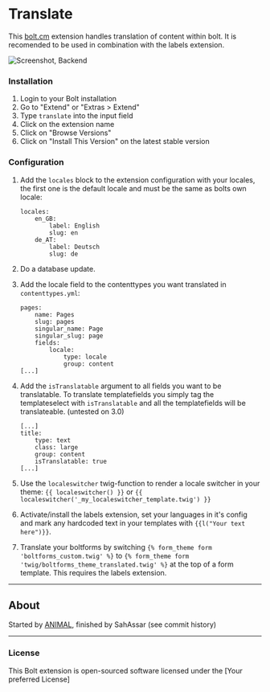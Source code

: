 Translate
======================

This [bolt.cm](https://bolt.cm/) extension handles translation of content within bolt. It is recomended to be
used in combination with the labels extension. 

![Screenshot, Backend](https://cloud.githubusercontent.com/assets/343392/10799822/23900e48-7daf-11e5-86ad-c7f7730a0b13.png)

### Installation
1. Login to your Bolt installation
2. Go to "Extend" or "Extras > Extend"
3. Type `translate` into the input field
4. Click on the extension name
5. Click on "Browse Versions"
6. Click on "Install This Version" on the latest stable version

### Configuration

1. Add the `locales` block to the extension configuration with your locales, the first
one is the default locale and must be the same as bolts own locale:

    ```
    locales:
        en_GB:
            label: English
            slug: en
        de_AT:
            label: Deutsch
            slug: de
    ```

2. Do a database update.
3. Add the locale field to the contenttypes you want translated in `contenttypes.yml`:

    ```
    pages:
        name: Pages
        slug: pages
        singular_name: Page
        singular_slug: page
        fields:
            locale:
                type: locale
                group: content
    [...]
    ```

4. Add the `isTranslatable` argument to all fields you want to be translatable.
To translate templatefields you simply tag the templateselect with 
`isTranslatable` and all the templatefields will be translateable. (untested on 3.0)

    ```
    [...]
    title:
        type: text
        class: large
        group: content
        isTranslatable: true
    [...]
    ```
5. Use the `localeswitcher` twig-function to render a locale switcher in your
theme: `{{ localeswitcher() }}` or `{{ localeswitcher('_my_localeswitcher_template.twig') }}`
6. Activate/install the labels extension, set your languages in it's config
and mark any hardcoded text in your templates with `{{l("Your text here")}}`.
7. Translate your boltforms by switching `{% form_theme form 'boltforms_custom.twig' %}`
to `{% form_theme form 'twig/boltforms_theme_translated.twig' %}` at the top of
a form template. This requires the labels extension.

---

## About

Started by [ANIMAL](http://animal.at), finished by SahAssar (see commit history)

---

### License

This Bolt extension is open-sourced software licensed under the [Your preferred License]